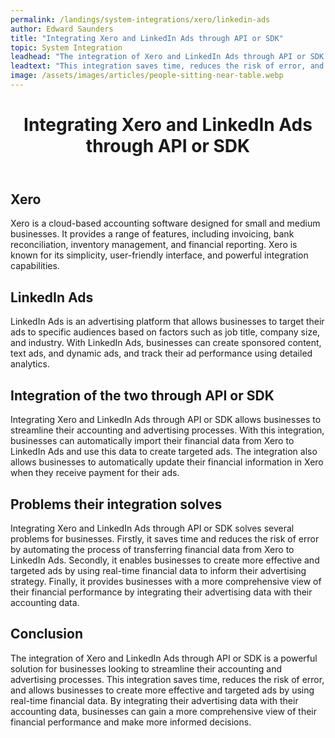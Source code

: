 ```yaml
---
permalink: /landings/system-integrations/xero/linkedin-ads
author: Edward Saunders
title: "Integrating Xero and LinkedIn Ads through API or SDK"
topic: System Integration
leadhead: "The integration of Xero and LinkedIn Ads through API or SDK is a powerful solution for businesses looking to streamline their accounting and advertising processes"
leadtext: "This integration saves time, reduces the risk of error, and allows businesses to create more effective and targeted ads by using real-time financial data. By integrating their advertising data with their accounting data, businesses can gain a more comprehensive view of their financial performance and make more informed decisions."
image: /assets/images/articles/people-sitting-near-table.webp
---
```

<div class="arttext">	<header>
		<h1>Integrating Xero and LinkedIn Ads through API or SDK</h1>
	</header>
	<main>
		<section>
			<h2>Xero</h2>
			<p>Xero is a cloud-based accounting software designed for small and medium businesses. It provides a range of features, including invoicing, bank reconciliation, inventory management, and financial reporting. Xero is known for its simplicity, user-friendly interface, and powerful integration capabilities.</p>
		</section>
		<section>
			<h2>LinkedIn Ads</h2>
			<p>LinkedIn Ads is an advertising platform that allows businesses to target their ads to specific audiences based on factors such as job title, company size, and industry. With LinkedIn Ads, businesses can create sponsored content, text ads, and dynamic ads, and track their ad performance using detailed analytics.</p>
		</section>
		<section>
			<h2>Integration of the two through API or SDK</h2>
			<p>Integrating Xero and LinkedIn Ads through API or SDK allows businesses to streamline their accounting and advertising processes. With this integration, businesses can automatically import their financial data from Xero to LinkedIn Ads and use this data to create targeted ads. The integration also allows businesses to automatically update their financial information in Xero when they receive payment for their ads.</p>
		</section>
		<section>
			<h2>Problems their integration solves</h2>
			<p>Integrating Xero and LinkedIn Ads through API or SDK solves several problems for businesses. Firstly, it saves time and reduces the risk of error by automating the process of transferring financial data from Xero to LinkedIn Ads. Secondly, it enables businesses to create more effective and targeted ads by using real-time financial data to inform their advertising strategy. Finally, it provides businesses with a more comprehensive view of their financial performance by integrating their advertising data with their accounting data.</p>
		</section>
	</main>
	<footer>
		<section>
			<h2>Conclusion</h2>
			<p>The integration of Xero and LinkedIn Ads through API or SDK is a powerful solution for businesses looking to streamline their accounting and advertising processes. This integration saves time, reduces the risk of error, and allows businesses to create more effective and targeted ads by using real-time financial data. By integrating their advertising data with their accounting data, businesses can gain a more comprehensive view of their financial performance and make more informed decisions.</p>
		</section>
	</footer>
</div>